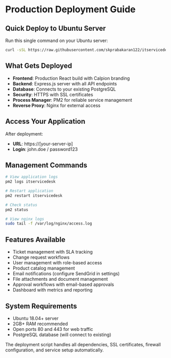 # Production Deployment Guide

## Quick Deploy to Ubuntu Server

Run this single command on your Ubuntu server:

```bash
curl -sSL https://raw.githubusercontent.com/skprabakaran122/itservicedesk/main/deploy.sh | sudo bash
```

## What Gets Deployed

- **Frontend**: Production React build with Calpion branding
- **Backend**: Express.js server with all API endpoints
- **Database**: Connects to your existing PostgreSQL
- **Security**: HTTPS with SSL certificates
- **Process Manager**: PM2 for reliable service management
- **Reverse Proxy**: Nginx for external access

## Access Your Application

After deployment:
- **URL**: https://[your-server-ip]
- **Login**: john.doe / password123

## Management Commands

```bash
# View application logs
pm2 logs itservicedesk

# Restart application
pm2 restart itservicedesk

# Check status
pm2 status

# View nginx logs
sudo tail -f /var/log/nginx/access.log
```

## Features Available

- Ticket management with SLA tracking
- Change request workflows
- User management with role-based access
- Product catalog management
- Email notifications (configure SendGrid in settings)
- File attachments and document management
- Approval workflows with email-based approvals
- Dashboard with metrics and reporting

## System Requirements

- Ubuntu 18.04+ server
- 2GB+ RAM recommended
- Open ports 80 and 443 for web traffic
- PostgreSQL database (will connect to existing)

The deployment script handles all dependencies, SSL certificates, firewall configuration, and service setup automatically.